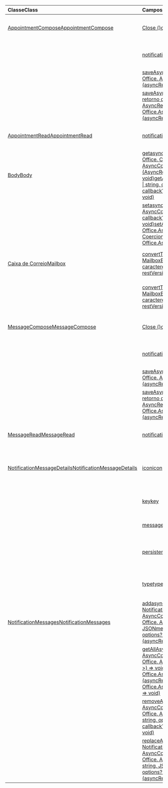 | <span data-ttu-id="9959d-101">Classe</span><span class="sxs-lookup"><span data-stu-id="9959d-101">Class</span></span> | <span data-ttu-id="9959d-102">Campos</span><span class="sxs-lookup"><span data-stu-id="9959d-102">Fields</span></span> | <span data-ttu-id="9959d-103">Descrição</span><span class="sxs-lookup"><span data-stu-id="9959d-103">Description</span></span> |
|:---|:---|:---|
|[<span data-ttu-id="9959d-104">AppointmentCompose</span><span class="sxs-lookup"><span data-stu-id="9959d-104">AppointmentCompose</span></span>](/javascript/api/outlook/outlook.appointmentcompose)|[<span data-ttu-id="9959d-105">Close ()</span><span class="sxs-lookup"><span data-stu-id="9959d-105">close()</span></span>](/javascript/api/outlook/outlook.appointmentcompose#close--)|<span data-ttu-id="9959d-106">Fecha o item atual que está sendo composto</span><span class="sxs-lookup"><span data-stu-id="9959d-106">Closes the current item that is being composed</span></span>|
||[<span data-ttu-id="9959d-107">notificationMessages</span><span class="sxs-lookup"><span data-stu-id="9959d-107">notificationMessages</span></span>](/javascript/api/outlook/outlook.appointmentcompose#notificationmessages)|<span data-ttu-id="9959d-108">Obtém as mensagens de notificação de um item.</span><span class="sxs-lookup"><span data-stu-id="9959d-108">Gets the notification messages for an item.</span></span>|
||[<span data-ttu-id="9959d-109">saveAsync (retorno de chamada: (asyncResult: Office. AsyncResult <string> ) => void)</span><span class="sxs-lookup"><span data-stu-id="9959d-109">saveAsync(callback: (asyncResult: Office.AsyncResult<string>) => void)</span></span>](/javascript/api/outlook/outlook.appointmentcompose#saveasync-callback--asyncresult-)|<span data-ttu-id="9959d-110">Salva um item de forma assíncrona.</span><span class="sxs-lookup"><span data-stu-id="9959d-110">Asynchronously saves an item.</span></span>|
||[<span data-ttu-id="9959d-111">saveAsync (opções: Office. AsyncContextOptions, retorno de chamada: (asyncResult: Office. AsyncResult <string> ) => void)</span><span class="sxs-lookup"><span data-stu-id="9959d-111">saveAsync(options: Office.AsyncContextOptions, callback: (asyncResult: Office.AsyncResult<string>) => void)</span></span>](/javascript/api/outlook/outlook.appointmentcompose#saveasync-options--callback--asyncresult-)|<span data-ttu-id="9959d-112">Salva um item de forma assíncrona.</span><span class="sxs-lookup"><span data-stu-id="9959d-112">Asynchronously saves an item.</span></span>|
|[<span data-ttu-id="9959d-113">AppointmentRead</span><span class="sxs-lookup"><span data-stu-id="9959d-113">AppointmentRead</span></span>](/javascript/api/outlook/outlook.appointmentread)|[<span data-ttu-id="9959d-114">notificationMessages</span><span class="sxs-lookup"><span data-stu-id="9959d-114">notificationMessages</span></span>](/javascript/api/outlook/outlook.appointmentread#notificationmessages)|<span data-ttu-id="9959d-115">Obtém as mensagens de notificação de um item.</span><span class="sxs-lookup"><span data-stu-id="9959d-115">Gets the notification messages for an item.</span></span>|
|[<span data-ttu-id="9959d-116">Body</span><span class="sxs-lookup"><span data-stu-id="9959d-116">Body</span></span>](/javascript/api/outlook/outlook.body)|[<span data-ttu-id="9959d-117">getasync (coercionType: cadeia de caracteres do Office. CoercionType \| , opções?: Office. AsyncContextOptions, retorno de chamada?: (AsyncResult: Office. AsyncResult <string> ) => void)</span><span class="sxs-lookup"><span data-stu-id="9959d-117">getAsync(coercionType: Office.CoercionType \| string, options?: Office.AsyncContextOptions, callback?: (asyncResult: Office.AsyncResult<string>) => void)</span></span>](/javascript/api/outlook/outlook.body#getasync-coerciontype--options--callback--asyncresult-)|<span data-ttu-id="9959d-118">Retorna o corpo atual em um formato especificado.</span><span class="sxs-lookup"><span data-stu-id="9959d-118">Returns the current body in a specified format.</span></span>|
||[<span data-ttu-id="9959d-119">setasync (data: String, Options?: Office. AsyncContextOptions & CoercionTypeOptions, callback?: (asyncResult: Office. AsyncResult <void> ) => void)</span><span class="sxs-lookup"><span data-stu-id="9959d-119">setAsync(data: string, options?: Office.AsyncContextOptions & CoercionTypeOptions, callback?: (asyncResult: Office.AsyncResult<void>) => void)</span></span>](/javascript/api/outlook/outlook.body#setasync-data--options--callback--asyncresult-)|<span data-ttu-id="9959d-120">Substitui todo o corpo com o texto especificado.</span><span class="sxs-lookup"><span data-stu-id="9959d-120">Replaces the entire body with the specified text.</span></span>|
|[<span data-ttu-id="9959d-121">Caixa de Correio</span><span class="sxs-lookup"><span data-stu-id="9959d-121">Mailbox</span></span>](/javascript/api/outlook/outlook.mailbox)|[<span data-ttu-id="9959d-122">convertToEwsId (itemId: String, restVersion: MailboxEnums. RestVersion \| cadeia de caracteres)</span><span class="sxs-lookup"><span data-stu-id="9959d-122">convertToEwsId(itemId: string, restVersion: MailboxEnums.RestVersion \| string)</span></span>](/javascript/api/outlook/outlook.mailbox#converttoewsid-itemid--restversion-)|<span data-ttu-id="9959d-123">Converte uma ID de item formatada para REST no formato EWS.</span><span class="sxs-lookup"><span data-stu-id="9959d-123">Converts an item ID formatted for REST into EWS format.</span></span>|
||[<span data-ttu-id="9959d-124">convertToRestId (itemId: String, restVersion: MailboxEnums. RestVersion \| cadeia de caracteres)</span><span class="sxs-lookup"><span data-stu-id="9959d-124">convertToRestId(itemId: string, restVersion: MailboxEnums.RestVersion \| string)</span></span>](/javascript/api/outlook/outlook.mailbox#converttorestid-itemid--restversion-)|<span data-ttu-id="9959d-125">Converte uma ID de item formatada para EWS no formato REST.</span><span class="sxs-lookup"><span data-stu-id="9959d-125">Converts an item ID formatted for EWS into REST format.</span></span>|
|[<span data-ttu-id="9959d-126">MessageCompose</span><span class="sxs-lookup"><span data-stu-id="9959d-126">MessageCompose</span></span>](/javascript/api/outlook/outlook.messagecompose)|[<span data-ttu-id="9959d-127">Close ()</span><span class="sxs-lookup"><span data-stu-id="9959d-127">close()</span></span>](/javascript/api/outlook/outlook.messagecompose#close--)|<span data-ttu-id="9959d-128">Fecha o item atual que está sendo composto</span><span class="sxs-lookup"><span data-stu-id="9959d-128">Closes the current item that is being composed</span></span>|
||[<span data-ttu-id="9959d-129">notificationMessages</span><span class="sxs-lookup"><span data-stu-id="9959d-129">notificationMessages</span></span>](/javascript/api/outlook/outlook.messagecompose#notificationmessages)|<span data-ttu-id="9959d-130">Obtém as mensagens de notificação de um item.</span><span class="sxs-lookup"><span data-stu-id="9959d-130">Gets the notification messages for an item.</span></span>|
||[<span data-ttu-id="9959d-131">saveAsync (retorno de chamada: (asyncResult: Office. AsyncResult <string> ) => void)</span><span class="sxs-lookup"><span data-stu-id="9959d-131">saveAsync(callback: (asyncResult: Office.AsyncResult<string>) => void)</span></span>](/javascript/api/outlook/outlook.messagecompose#saveasync-callback--asyncresult-)|<span data-ttu-id="9959d-132">Salva um item de forma assíncrona.</span><span class="sxs-lookup"><span data-stu-id="9959d-132">Asynchronously saves an item.</span></span>|
||[<span data-ttu-id="9959d-133">saveAsync (opções: Office. AsyncContextOptions, retorno de chamada: (asyncResult: Office. AsyncResult <string> ) => void)</span><span class="sxs-lookup"><span data-stu-id="9959d-133">saveAsync(options: Office.AsyncContextOptions, callback: (asyncResult: Office.AsyncResult<string>) => void)</span></span>](/javascript/api/outlook/outlook.messagecompose#saveasync-options--callback--asyncresult-)|<span data-ttu-id="9959d-134">Salva um item de forma assíncrona.</span><span class="sxs-lookup"><span data-stu-id="9959d-134">Asynchronously saves an item.</span></span>|
|[<span data-ttu-id="9959d-135">MessageRead</span><span class="sxs-lookup"><span data-stu-id="9959d-135">MessageRead</span></span>](/javascript/api/outlook/outlook.messageread)|[<span data-ttu-id="9959d-136">notificationMessages</span><span class="sxs-lookup"><span data-stu-id="9959d-136">notificationMessages</span></span>](/javascript/api/outlook/outlook.messageread#notificationmessages)|<span data-ttu-id="9959d-137">Obtém as mensagens de notificação de um item.</span><span class="sxs-lookup"><span data-stu-id="9959d-137">Gets the notification messages for an item.</span></span>|
|[<span data-ttu-id="9959d-138">NotificationMessageDetails</span><span class="sxs-lookup"><span data-stu-id="9959d-138">NotificationMessageDetails</span></span>](/javascript/api/outlook/outlook.notificationmessagedetails)|[<span data-ttu-id="9959d-139">icon</span><span class="sxs-lookup"><span data-stu-id="9959d-139">icon</span></span>](/javascript/api/outlook/outlook.notificationmessagedetails#icon)|<span data-ttu-id="9959d-140">Uma referência a um ícone definido no manifesto na seção `Resources`.</span><span class="sxs-lookup"><span data-stu-id="9959d-140">A reference to an icon that is defined in the manifest in the `Resources` section.</span></span>|
||[<span data-ttu-id="9959d-141">key</span><span class="sxs-lookup"><span data-stu-id="9959d-141">key</span></span>](/javascript/api/outlook/outlook.notificationmessagedetails#key)|<span data-ttu-id="9959d-142">O identificador para a mensagem de notificação.</span><span class="sxs-lookup"><span data-stu-id="9959d-142">The identifier for the notification message.</span></span>|
||[<span data-ttu-id="9959d-143">message</span><span class="sxs-lookup"><span data-stu-id="9959d-143">message</span></span>](/javascript/api/outlook/outlook.notificationmessagedetails#message)|<span data-ttu-id="9959d-144">texto da mensagem de notificação.</span><span class="sxs-lookup"><span data-stu-id="9959d-144">The text of the notification message.</span></span>|
||[<span data-ttu-id="9959d-145">persistente</span><span class="sxs-lookup"><span data-stu-id="9959d-145">persistent</span></span>](/javascript/api/outlook/outlook.notificationmessagedetails#persistent)|<span data-ttu-id="9959d-146">Especifica se a mensagem deve ser persistente.</span><span class="sxs-lookup"><span data-stu-id="9959d-146">Specifies if the message should be persistent.</span></span>|
||[<span data-ttu-id="9959d-147">type</span><span class="sxs-lookup"><span data-stu-id="9959d-147">type</span></span>](/javascript/api/outlook/outlook.notificationmessagedetails#type)|<span data-ttu-id="9959d-148">Especifica a `ItemNotificationMessageType` mensagem.</span><span class="sxs-lookup"><span data-stu-id="9959d-148">Specifies the `ItemNotificationMessageType` of message.</span></span>|
|[<span data-ttu-id="9959d-149">NotificationMessages</span><span class="sxs-lookup"><span data-stu-id="9959d-149">NotificationMessages</span></span>](/javascript/api/outlook/outlook.notificationmessages)|[<span data-ttu-id="9959d-150">addasync (Key: String, JSONmessage: NotificationMessageDetails, Options?: Office. AsyncContextOptions, callback?: (asyncResult: Office. AsyncResult <void> ) => void)</span><span class="sxs-lookup"><span data-stu-id="9959d-150">addAsync(key: string, JSONmessage: NotificationMessageDetails, options?: Office.AsyncContextOptions, callback?: (asyncResult: Office.AsyncResult<void>) => void)</span></span>](/javascript/api/outlook/outlook.notificationmessages#addasync-key--jsonmessage--options--callback--asyncresult-)|<span data-ttu-id="9959d-151">Adiciona uma notificação a um item.</span><span class="sxs-lookup"><span data-stu-id="9959d-151">Adds a notification to an item.</span></span>|
||<span data-ttu-id="9959d-152">[getAllAsync (opções?: Office. AsyncContextOptions, callback?: (asyncResult: Office. AsyncResult<NotificationMessageDetails [] >) => void)](/javascript/api/outlook/outlook.notificationmessages#getallasync-options--callback--asyncresult-)</span><span class="sxs-lookup"><span data-stu-id="9959d-152">[getAllAsync(options?: Office.AsyncContextOptions, callback?: (asyncResult: Office.AsyncResult<NotificationMessageDetails[]>) => void)](/javascript/api/outlook/outlook.notificationmessages#getallasync-options--callback--asyncresult-)</span></span>|<span data-ttu-id="9959d-153">Retorna todas as chaves e mensagens de um item.</span><span class="sxs-lookup"><span data-stu-id="9959d-153">Returns all keys and messages for an item.</span></span>|
||[<span data-ttu-id="9959d-154">removeAsync (Key: String, Options?: Office. AsyncContextOptions, callback?: (asyncResult: Office. AsyncResult <void> ) => void)</span><span class="sxs-lookup"><span data-stu-id="9959d-154">removeAsync(key: string, options?: Office.AsyncContextOptions, callback?: (asyncResult: Office.AsyncResult<void>) => void)</span></span>](/javascript/api/outlook/outlook.notificationmessages#removeasync-key--options--callback--asyncresult-)|<span data-ttu-id="9959d-155">Obtém uma mensagem de notificação de um item.</span><span class="sxs-lookup"><span data-stu-id="9959d-155">Removes a notification message for an item.</span></span>|
||[<span data-ttu-id="9959d-156">replaceAsync (Key: String, JSONmessage: NotificationMessageDetails, Options?: Office. AsyncContextOptions, callback?: (asyncResult: Office. AsyncResult <void> ) => void)</span><span class="sxs-lookup"><span data-stu-id="9959d-156">replaceAsync(key: string, JSONmessage: NotificationMessageDetails, options?: Office.AsyncContextOptions, callback?: (asyncResult: Office.AsyncResult<void>) => void)</span></span>](/javascript/api/outlook/outlook.notificationmessages#replaceasync-key--jsonmessage--options--callback--asyncresult-)|<span data-ttu-id="9959d-157">Substitui uma mensagem de notificação que tenha uma determinada chave com outra mensagem.</span><span class="sxs-lookup"><span data-stu-id="9959d-157">Replaces a notification message that has a given key with another message.</span></span>|
